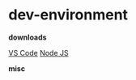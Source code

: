 # dev-environment

__downloads__

[VS Code](https://code.visualstudio.com/download)
[Node JS](https://nodejs.org/en/)

__misc__


